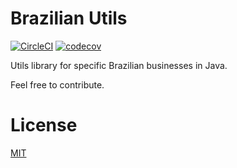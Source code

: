 # Brazilian Utils

[![CircleCI](https://circleci.com/gh/marcelolx/brazilian-utils/tree/master.svg?style=svg&circle-token=1e53b716a08f4bd608e8d59853eedcff5fd3fde7)](https://circleci.com/gh/marcelolx/brazilian-utils/tree/master)
[![codecov](https://codecov.io/gh/marcelolx/brazilian-utils/branch/master/graph/badge.svg?token=AFRDNcvoLr)](https://codecov.io/gh/marcelolx/brazilian-utils)

Utils library for specific Brazilian businesses in Java.

Feel free to contribute.

# License
[MIT](https://github.com/marcelolx/brazilian-utils/blob/master/LICENSE)
